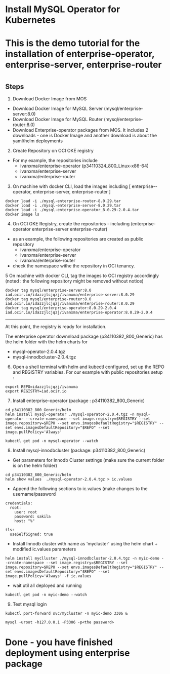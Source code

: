 # Install MySQL Operator for Kubernetes
# This is the demo tutorial for the installation of enterprise-operator, enterprise-server, enterprise-router
#
## Steps
1. Download Docker Image from MOS
  - Download Docker Image for MySQL Server (mysql/enterprise-server:8.0)
  - Download Docker Image for MySQL Router (mysql/enterprise-router:8.0)
  - Download Enterprise-operator packages from MOS.  It includes 2 downloads - one is Docker Image and another download is about the yaml/helm deployments

2. Create Repository on OCI OKE registry
  - For my example, the repositories include 
    - ivanxma/enterprise-operator    (p34110324_800_Linux-x86-64)
    - ivanxma/enterprise-server     
    - ivanxma/enterprise-router

3. On machine with docker CLI, load the images including [ enterprise--operator, enterprise-server, enterprise-router ]
```
docker load -i ./mysql-enterprise-router-8.0.29.tar
docker load -i ./mysql-enterprise-server-8.0.29.tar
docker load -i ./mysql-enterprise-operator_8.0.29-2.0.4.tar
docker image ls
```

4. On OCI OKE Registry, create the repositories - including (enterprise-operator enterprise-server enterprise-router)
  - as an example, the following repositories are created as public repository
    - ivanxma/enterprise-operator 
    - ivanxma/enterprise-server 
    - ivanxma/enterprise-router
  - check the namespace withe the repository in OCI tenancy.  

5 On machine with docker CLI, tag the images to OCI registry accordingly  (noted : the following repository might be removed without notice)
```
docker tag mysql/enterprise-server:8.0 iad.ocir.io/idazzjlcjqzj/ivanxma/enterprise-server:8.0.29
docker tag mysql/enterprise-router:8.0 iad.ocir.io/idazzjlcjqzj/ivanxma/enterprise-router:8.0.29
docker tag mysql/enterprise-operator:8.0.29-2.0.4 iad.ocir.io/idazzjlcjqzj/ivanxma/enterprise-operator:8.0.29-2.0.4
```

---
At this point, the registry is ready for installation.

The enterprise operator downnload package (p34110382_800_Generic) has the helm folder with the helm charts for 
  - mysql-operator-2.0.4.tgz
  - mysql-innodbcluster-2.0.4.tgz


6. Open a shell terminal with helm and kubectl configured, set up the REPO and REGISTRY variables.   For our example with public repositories setup :
```
export REPO=idazzjlcjqzj/ivanxma
export REGISTRY=iad.ocir.io
```

7. Install enterprise-operator  (package : p34110382_800_Generic)
```
cd p34110382_800_Generic/helm
helm install mysql-operator ./mysql-operator-2.0.4.tgz -n mysql-operator --create-namespace --set image.registry=$REGISTRY --set image.repository=$REPO --set envs.imagesDefaultRegistry="$REGISTRY" --set envs.imagesDefaultRepository="$REPO" --set image.pullPolicy='Always'

kubectl get pod -n mysql-operator --watch
```

8. Install mysql-innodbcluster (package: p34110382_800_Generic)
- Get parameters for Innodb Cluster settings   (make sure the current folder is on the helm folder)

```
cd p34110382_800_Generic/helm
helm show values  ./mysql-operator-2.0.4.tgz > ic.values
```

- Append the following sections to ic.values (make changes to the username/password
```
credentials:
  root:
    user: root
    password: sakila
    host: "%"

tls:
  useSelfSigned: true
```

-  Install Innodb cluster with name as 'mycluster' using the helm chart + modified ic.values parameters
```
helm install myclluster ./mysql-innodbcluster-2.0.4.tgz -n myic-demo --create-namespace --set image.registry=$REGISTRY --set image.repository=$REPO --set envs.imagesDefaultRegistry="$REGISTRY" --set envs.imagesDefaultRepository="$REPO" --set image.pullPolicy='Always' -f ic.values
```

- wait util all deployed and running
```
kubectl get pod -n myic-demo --watch
```

9. Test mysql login

```
kubectl port-forward svc/mycluster -n myic-demo 3306 &

mysql -uroot -h127.0.0.1 -P3306 -p<the password>
```

# Done - you have finished deployment using enterprise package

